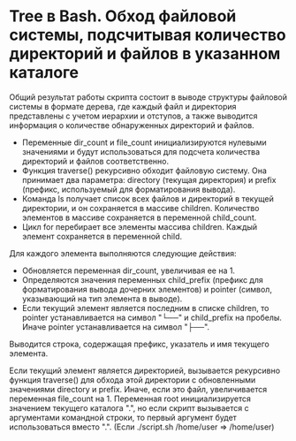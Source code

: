 # Tree в Bash. Обход файловой системы, подсчитывая количество директорий и файлов в указанном каталоге
Общий результат работы скрипта состоит в выводе структуры файловой системы в формате дерева, где каждый файл и директория представлены с учетом иерархии и отступов, а также выводится информация о количестве обнаруженных директорий и файлов.

* Переменные dir_count и file_count инициализируются нулевыми значениями и будут использоваться для подсчета количества директорий и файлов соответственно.
* Функция traverse() рекурсивно обходит файловую систему. Она принимает два параметра: directory (текущая директория) и prefix (префикс, используемый для форматирования вывода).
* Команда ls получает список всех файлов и директорий в текущей директории, и он сохраняется в массиве children. Количество элементов в массиве сохраняется в переменной child_count.
* Цикл for перебирает все элементы массива children. Каждый элемент сохраняется в переменной child.

Для каждого элемента выполняются следующие действия:

* Обновляется переменная dir_count, увеличивая ее на 1.
* Определяются значения переменных child_prefix (префикс для форматирования вывода дочерних элементов) и pointer (символ, указывающий на тип элемента в выводе).
* Если текущий элемент является последним в списке children, то pointer устанавливается на символ "└──" и child_prefix на пробелы. Иначе pointer устанавливается на символ "├──".

Выводится строка, содержащая префикс, указатель и имя текущего элемента.

Если текущий элемент является директорией, вызывается рекурсивно функция traverse() для обхода этой директории с обновленными значениями directory и prefix. Иначе, если это файл, увеличивается переменная file_count на 1.
Переменная root инициализируется значением текущего каталога ".", но если скрипт вызывается с аргументами командной строки, то первый аргумент будет использоваться вместо ".". (Если ./script.sh /home/user => /home/user)
